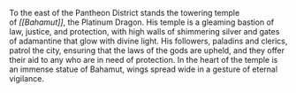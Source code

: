 To the east of the Pantheon District stands the towering temple of _[[Bahamut]]_, the Platinum Dragon. His temple is a gleaming bastion of law, justice, and protection, with high walls of shimmering silver and gates of adamantine that glow with divine light. His followers, paladins and clerics, patrol the city, ensuring that the laws of the gods are upheld, and they offer their aid to any who are in need of protection. In the heart of the temple is an immense statue of Bahamut, wings spread wide in a gesture of eternal vigilance.